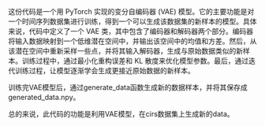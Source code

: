 这份代码是一个用 PyTorch 实现的变分自编码器 (VAE) 模型。它的主要功能是对一个时间序列数据集进行训练，得到一个可以生成该数据集的新样本的模型。具体来说，代码中定义了一个 VAE 类，其中包含了编码器和解码器两个部分。编码器将输入数据映射到一个低维潜在空间中，并输出该空间中的均值和方差。然后，从该潜在空间中重新采样一些点，并将其输入解码器，生成与原始数据类似的新样本。训练过程中，通过最小化重构误差和 KL 散度来优化模型参数。最后，通过迭代训练过程，让模型逐渐学会生成更接近原始数据的新样本。

训练完VAE模型后，通过generate_data函数生成新的数据样本，并将其保存成generated_data.npy。

总的来说，此代码的功能是利用VAE模型，在cirs数据集上生成新的data。